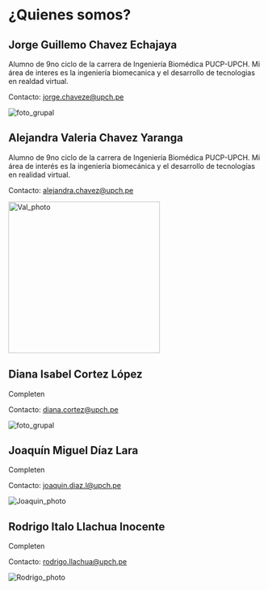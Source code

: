# ¿Quienes somos?

## Jorge Guillemo Chavez Echajaya
Alumno de 9no ciclo de la carrera de Ingeniería Biomédica PUCP-UPCH. Mi área de interes es la ingeniería biomecanica y el desarrollo de tecnologias en realdad virtual.

Contacto: jorge.chaveze@upch.pe

![foto_grupal](../../../Documentación/Imagenes/foto_grupal.jpg)

## Alejandra Valeria Chavez Yaranga
Alumno de 9no ciclo de la carrera de Ingeniería Biomédica PUCP-UPCH. Mi área de interés es la ingeniería biomecánica y el desarrollo de tecnologías en realidad virtual.

Contacto: [alejandra.chavez@upch.pe](mailto:alejandra.chavez@upch.pe)

<img src="../../../../Imagenes/Val_photo.jpeg" alt="Val_photo" width="300"/>

## Diana Isabel Cortez López
Completen

Contacto: diana.cortez@upch.pe

![foto_grupal](../../../Documentación/Imagenes/foto_grupal.jpg)

## Joaquín Miguel Díaz Lara
Completen

Contacto: joaquin.diaz.l@upch.pe

![Joaquin_photo](../../../Documentación/Imagenes/Joaquin_photo.jpeg)

## Rodrigo Italo Llachua Inocente  
Completen

Contacto: rodrigo.llachua@upch.pe

![Rodrigo_photo](../../../Documentación/Imagenes/Rodrigo_photo.jpeg)
